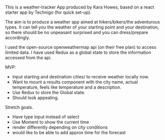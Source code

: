 This is a weather-tracker App produced by Kara Howes, based on a react starter app by Technigo (for quick set-up).

The aim is to produce a weather app aimed at hikers/bikers/the adventurous types. It can tell you the weather of your starting point and your destination, so there should be no unpeasant surprised and you can dress/prepare accordingly.

I used the open-source openweathermap api (on their free plan) to access limited data. 
I have used Redux as a global state to store the information accessed from the api.

MVP:
* Input starting and destination cities/ to receive weather locally now.
* Want to mount a results component with the city name, actual temperature, feels like temperature and a description.
* Use Redux to store the Global state.
* Should look appealing.

Stretch goals.
* Have type input instead of select
* Use Moment to show the current time
* render differently depending on city conditions
* would like to be able to add approx time for the forecast


